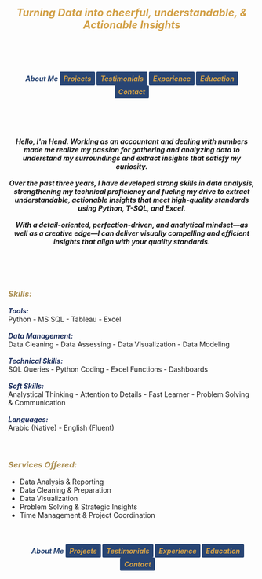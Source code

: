 ## ***<center><span style="color:#d2a047">Turning Data into cheerful, understandable, & Actionable Insights</span></center>***
<br><br><br>
<strong><em><center>
<span style="color:#284574"> About Me </span>
<a href="https://hend-a-ghafour.github.io/Projects" style="display:inline-block; padding:5px 8px; color:#d2a047; background-color:#284574; text-align:center; text-decoration:none; border-radius:2px;">Projects</a>
<a href="https://hend-a-ghafour.github.io/Testimonials" style="display:inline-block; padding:5px 8px; color:#d2a047; background-color:#284574; text-align:center; text-decoration:none; border-radius:2px;"> Testimonials </a>
<a href="https://hend-a-ghafour.github.io/Experience" style="display:inline-block; padding:5px 8px; color:#d2a047; background-color:#284574; text-align:center; text-decoration:none; border-radius:2px;"> Experience </a>
<a href="https://hend-a-ghafour.github.io/Certifications" style="display:inline-block; padding:5px 8px; color:#d2a047; background-color:#284574; text-align:center; text-decoration:none; border-radius:2px;"> Education </a>
<a href="https://hend-a-ghafour.github.io/Contact" style="display:inline-block; padding:5px 8px; color:#d2a047; background-color:#284574; text-align:center; text-decoration:none; border-radius:2px;"> Contact </a>
</center></em></strong>
<br><br><br>
<p>
<strong><em><center>Hello, I'm Hend. Working as an accountant and dealing with numbers made me realize my passion for gathering and analyzing data to understand my surroundings and extract insights that satisfy my curiosity. <br><br> Over the past three years, I have developed strong skills in data analysis, strengthening my technical proficiency and fueling my drive to extract understandable, actionable insights that meet high-quality standards using Python, T-SQL, and Excel. <br><br> With a detail-oriented, perfection-driven, and analytical mindset—as well as a creative edge—I can deliver visually compelling and efficient insights that align with your quality standards.</center></em></strong>
</p>
<br> <br> <br> 

### ***<span style="color:#ac9055"> Skills: </span>***
***<span style="color:#1c2e5d"> Tools: </span>***<br>   Python - MS SQL - Tableau - Excel <br> <br> 
***<span style="color:#1c2e5d"> Data Management: </span>***<br>   Data Cleaning - Data Assessing - Data Visualization - Data Modeling <br> <br> 
***<span style="color:#1c2e5d">  Technical Skills: </span>***<br>   SQL Queries - Python Coding - Excel Functions - Dashboards <br> <br> 
***<span style="color:#1c2e5d"> Soft Skills: </span>***<br>   Analystical Thinking - Attention to Details -  Fast Learner - Problem Solving & Communication <br> <br> 
***<span style="color:#1c2e5d"> Languages: </span>***<br>   Arabic (Native) - English (Fluent) <br> <br> <br> 

### ***<span style="color:#ac9055"> Services Offered: </span>***
- Data Analysis & Reporting
- Data Cleaning & Preparation
- Data Visualization
- Problem Solving & Strategic Insights
- Time Management & Project Coordination
<br><br><br><br>
<strong><em><center>
<span style="color:#284574"> About Me </span>
<a href="https://hend-a-ghafour.github.io/Projects" style="display:inline-block; padding:5px 8px; color:#d2a047; background-color:#284574; text-align:center; text-decoration:none; border-radius:2px;">Projects</a>
<a href="https://hend-a-ghafour.github.io/Testimonials" style="display:inline-block; padding:5px 8px; color:#d2a047; background-color:#284574; text-align:center; text-decoration:none; border-radius:2px;"> Testimonials </a>
<a href="https://hend-a-ghafour.github.io/Experience" style="display:inline-block; padding:5px 8px; color:#d2a047; background-color:#284574; text-align:center; text-decoration:none; border-radius:2px;"> Experience </a>
<a href="https://hend-a-ghafour.github.io/Certifications" style="display:inline-block; padding:5px 8px; color:#d2a047; background-color:#284574; text-align:center; text-decoration:none; border-radius:2px;"> Education </a>
<a href="https://hend-a-ghafour.github.io/Contact" style="display:inline-block; padding:5px 8px; color:#d2a047; background-color:#284574; text-align:center; text-decoration:none; border-radius:2px;"> Contact </a>
</center></em></strong>
